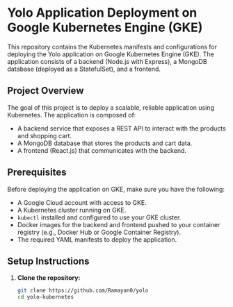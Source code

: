 # Yolo Application Deployment on Google Kubernetes Engine (GKE)

This repository contains the Kubernetes manifests and configurations for deploying the Yolo application on Google Kubernetes Engine (GKE). The application consists of a backend (Node.js with Express), a MongoDB database (deployed as a StatefulSet), and a frontend.

## Project Overview

The goal of this project is to deploy a scalable, reliable application using Kubernetes. The application is composed of:
- A backend service that exposes a REST API to interact with the products and shopping cart.
- A MongoDB database that stores the products and cart data.
- A frontend (React.js) that communicates with the backend.

## Prerequisites

Before deploying the application on GKE, make sure you have the following:
- A Google Cloud account with access to GKE.
- A Kubernetes cluster running on GKE.
- `kubectl` installed and configured to use your GKE cluster.
- Docker images for the backend and frontend pushed to your container registry (e.g., Docker Hub or Google Container Registry).
- The required YAML manifests to deploy the application.

## Setup Instructions

1. **Clone the repository:**

   ```bash
   git clone https://github.com/Ramayan0/yolo
   cd yolo-kubernetes
```